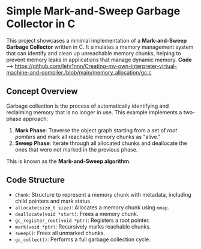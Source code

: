 # Simple Mark-and-Sweep Garbage Collector in C

This project showcases a minimal implementation of a **Mark-and-Sweep Garbage Collector** written in C. 
It simulates a memory management system that can identify and clean up unreachable memory chunks, helping to prevent memory leaks in applications that manage dynamic memory.
**Code** --> https://github.com/letv1nnn/Creating-my-own-interpreter-virtual-machine-and-compiler./blob/main/memory_allocation/gc.c

## Concept Overview

Garbage collection is the process of automatically identifying and reclaiming memory that is no longer in use. This example implements a two-phase approach:

1. **Mark Phase**: Traverse the object graph starting from a set of *root pointers* and mark all reachable memory chunks as "alive."
2. **Sweep Phase**: Iterate through all allocated chunks and deallocate the ones that were not marked in the previous phase.

This is known as the **Mark-and-Sweep algorithm**.


## Code Structure

- `Chunk`: Structure to represent a memory chunk with metadata, including child pointers and mark status.
- `allocate(size_t size)`: Allocates a memory chunk using `mmap`.
- `deallocate(void *start)`: Frees a memory chunk.
- `gc_register_root(void *ptr)`: Registers a root pointer.
- `mark(void *ptr)`: Recursively marks reachable chunks.
- `sweep()`: Frees all unmarked chunks.
- `gc_collect()`: Performs a full garbage collection cycle.
